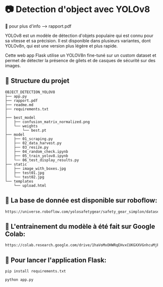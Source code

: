 # 📷 Detection d'object avec YOLOv8
🔭 pour plus d'info --> rapport.pdf

YOLOv8 est un modèle de détection d'objets populaire qui est connu pour sa vitesse et sa précision. Il est disponible dans plusieurs variantes, dont YOLOv8n, qui est une version plus légère et plus rapide.

Cette web app Flask utilise un YOLOV8n fine-tuné sur un custom dataset et permet de détecter la présence de gilets et de casques de sécurité sur des images.

## 🌳  Structure du projet
```
OBJECT_DETECTION_YOLOV8
├── app.py
├── rapport.pdf
├── readme.md
├── requirements.txt
│
├── best_model
│   ├── confusion_matrix_normalized.png
│   └── weights
│       └── best.pt
├── model
│   ├── 01_scraping.py
│   ├── 02_data_harvest.py
│   ├── 03_resize.py
│   ├── 04_random_check.ipynb
│   ├── 05_train_yolov8.ipynb
│   └── 06_test_display_results.py
├── static
│   ├── image_with_boxes.jpg
│   ├── test01.jpg
│   └── test02.jpg
└── templates
    └── upload.html
```

## 💾 La base de donnée est disponible sur roboflow:
 ```
https://universe.roboflow.com/yolosafetygear/safety_gear_simplon/dataset/3
 ```

## 💪 L'entrainement du modèle à été fait sur Google Colab:
 ```
 https://colab.research.google.com/drive/1haVoMxOHWRqEHvxCUKGXXVGnhcuMjPEo
 ```

## 🏃  Pour lancer l'application Flask:

```
pip install requirements.txt
```

```
python app.py
```
